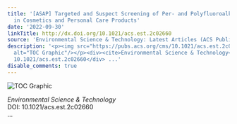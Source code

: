```yaml
---
title: '[ASAP] Targeted and Suspect Screening of Per- and Polyfluoroalkyl Substances
  in Cosmetics and Personal Care Products'
date: '2022-09-30'
linkTitle: http://dx.doi.org/10.1021/acs.est.2c02660
source: 'Environmental Science & Technology: Latest Articles (ACS Publications)'
description: '<p><img src="https://pubs.acs.org/cms/10.1021/acs.est.2c02660/asset/images/medium/es2c02660_0005.gif"
  alt="TOC Graphic"/></p><div><cite>Environmental Science & Technology</cite></div><div>DOI:
  10.1021/acs.est.2c02660</div> ...'
disable_comments: true
---
```

<p><img src="https://pubs.acs.org/cms/10.1021/acs.est.2c02660/asset/images/medium/es2c02660_0005.gif" alt="TOC Graphic"/></p><div><cite>Environmental Science & Technology</cite></div><div>DOI: 10.1021/acs.est.2c02660</div> ...